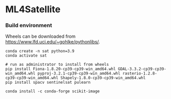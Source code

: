 # ML4Satellite

### Build environment

Wheels can be downloaded from https://www.lfd.uci.edu/~gohlke/pythonlibs/.

```
conda create -n sat python=3.9
conda activate sat

# run as administrator to install from wheels
pip install Fiona-1.8.20-cp39-cp39-win_amd64.whl GDAL-3.3.2-cp39-cp39-win_amd64.whl pyproj-3.2.1-cp39-cp39-win_amd64.whl rasterio-1.2.8-cp39-cp39-win_amd64.whl Shapely-1.8.0-cp39-cp39-win_amd64.whl
pip install spacv sentinelsat pulearn

conda install -c conda-forge scikit-image
```